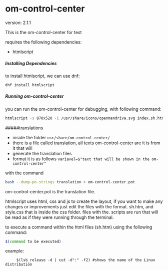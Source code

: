 om-control-center
===========

version: 2.1.1

This is the om-control-center for test

requires the following dependencies:

- htmlscript

##### Installing Dependencies
to install htmlscript, we can use dnf:
```sh
dnf install htmlscript
```

##### Running om-control-center
you can run the om-control-center for debugging, with following command:
```sh
htmlscript -s 870x520 -i /usr/share/icons/openmandriva.svg index.sh.htm 2> /dev/null;
```

#####translations
* inside the folder ```usr/share/om-control-center/ ```
* there is a file called translation, all texts om-control-center are it is from it that will 
* generate the translation files
* format it is as follows
```variavel=$"text that will be shown in the om-control-center"```

with the command
```sh
bash --dump-po-strings translation > om-control-center.pot
```

om-control-center.pot is the translation file.

htmlscript uses html, css and js to create the layout, if you want to make any changes or improvements
just edit the files with the format. sh.htm, and style.css that is inside the css folder.
files with the. scripts are run that will be read as if they were running through the terminal.

to execute a command within the html files (sh.htm) using the following command:
```sh
$(command to be executed)
```

example: 
```
     $(lsb_release -d | cut -d":" -f2) #shows the name of the Linux distribution
```      
